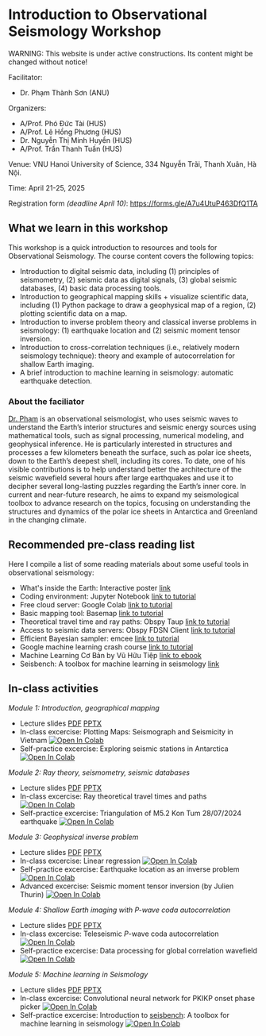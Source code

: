 # Introduction to Observational Seismology Workshop

WARNING: This website is under active constructions. Its content might be changed without notice!

Facilitator:
- Dr. Phạm Thành Sơn (ANU)

Organizers:
- A/Prof. Phó Đức Tài (HUS)
- A/Prof. Lê Hồng Phương (HUS)
- Dr. Nguyễn Thị Minh Huyền (HUS)
- A/Prof. Trần Thanh Tuấn (HUS)

Venue: VNU Hanoi University of Science, 334 Nguyễn Trãi, Thanh Xuân, Hà Nội.

Time: April 21-25, 2025

Registration form *(deadline April 10)*: https://forms.gle/A7u4UtuP463DfQ1TA

## What we learn in this workshop
This workshop is a quick introduction to resources and tools for Observational Seismology. The course content covers the following topics:

* Introduction to digital seismic data, including (1) principles of seismometry, (2) seismic data as digital signals, (3) global seismic databases, (4) basic data processing tools. 
* Introduction to geographical mapping skills + visualize scientific data, including (1) Python package to draw a geophysical map of a region, (2) plotting scientific data on a map.
* Introduction to inverse problem theory and classical inverse problems in seismology: (1) earthquake location and (2) seismic moment tensor inversion. 
* Introduction to cross-correlation techniques (i.e., relatively modern seismology technique): theory and example of autocorrelation for shallow Earth imaging.
* A brief introduction to machine learning in seismology: automatic earthquake detection. 

### About the faciliator
[Dr. Phạm](https://www.tsonpham.net/) is an observational seismologist, who uses seismic waves to understand the Earth’s interior structures and seismic energy sources using mathematical tools, such as signal processing, numerical modeling, and geophysical inference. He is particularly interested in structures and processes a few kilometers beneath the surface, such as polar ice sheets, down to the Earth’s deepest shell, including its cores. To date, one of his visible contributions is to help understand better the architecture of the seismic wavefield several hours after large earthquakes and use it to decipher several long-lasting puzzles regarding the Earth’s inner core. In current and near-future research, he aims to expand my seismological toolbox to advance research on the topics, focusing on understanding the structures and dynamics of the polar ice sheets in Antarctica and Greenland in the changing climate. 

## Recommended pre-class reading list
Here I compile a list of some reading materials about some useful tools in observational seismology:
- What's inside the Earth: Interactive poster [link](https://www.earthscope.org/inside-the-earth-poster/)
- Coding environment: Jupyter Notebook [link to tutorial](https://colab.research.google.com/notebooks/intro.ipynb#scrollTo=GJBs_flRovLc)
- Free cloud server: Google Colab [link to tutorial](https://colab.research.google.com/notebooks/intro.ipynb#scrollTo=5fCEDCU_qrC0)
- Basic mapping tool: Basemap [link to tutorial](https://matplotlib.org/basemap/stable/users/geography.html)
- Theoretical travel time and ray paths: Obspy Taup [link to tutorial](https://docs.obspy.org/packages/obspy.taup.html)
- Access to seismic data servers: Obspy FDSN Client [link to tutorial](https://docs.obspy.org/packages/obspy.clients.fdsn.html#module-obspy.clients.fdsn)
- Efficient Bayesian sampler: emcee [link to tutorial](https://emcee.readthedocs.io/en/stable/tutorials/line/)
- Google machine learning crash course [link to tutorial](https://developers.google.com/machine-learning/crash-course/linear-regression)
- Machine Learning Cơ Bản by Vũ Hữu Tiệp [link to ebook](https://github.com/tiepvupsu/ebookMLCB)
- Seisbench: A toolbox for machine learning in seismology [link](https://seisbench.readthedocs.io/en/stable/)

## In-class activities

*Module 1: Introduction, geographical mapping*
<!-- * [Notes](Day1/notes.md) -->
* Lecture slides [PDF](link) [PPTX]()
* In-class excercise: Plotting Maps: Seismograph and Seismicity in Vietnam [![Open In Colab](https://img.shields.io/badge/open%20in-Colab-b5e2fa?logo=googlecolab&style=flat-square&color=ffd670)](https://colab.research.google.com/github/tsonpham/ObsSeis-VNU/blob/master/Day1/D1_Lab.ipynb)
* Self-practice excercise: Exploring seismic stations in Antarctica [![Open In Colab](https://img.shields.io/badge/open%20in-Colab-b5e2fa?logo=googlecolab&style=flat-square&color=ffd670)](https://colab.research.google.com/github/tsonpham/ObsSeis-VNU/blob/master/Day1/D1_Prac.ipynb)

*Module 2: Ray theory, seismometry, seismic databases*
<!-- * [Overview](Day2/notes.md) -->
* Lecture slides [PDF]() [PPTX]()
* In-class excercise: Ray theoretical travel times and paths
 [![Open In Colab](https://img.shields.io/badge/open%20in-Colab-b5e2fa?logo=googlecolab&style=flat-square&color=ffd670)](https://colab.research.google.com/github/tsonpham/ObsSeis-VNU/blob/master/Day2/D2_Lab.ipynb)
* Self-practice excercise: Triangulation of M5.2 Kon Tum 28/07/2024 earthquake [![Open In Colab](https://img.shields.io/badge/open%20in-Colab-b5e2fa?logo=googlecolab&style=flat-square&color=ffd670)](https://colab.research.google.com/github/tsonpham/ObsSeis-VNU/blob/master/Day2/D2_Prac.ipynb)

*Module 3: Geophysical inverse problem*
<!-- * [Notes](Day3/notes.md) -->
* Lecture slides [PDF](link) [PPTX]()
* In-class excercise: Linear regression [![Open In Colab](https://img.shields.io/badge/open%20in-Colab-b5e2fa?logo=googlecolab&style=flat-square&color=ffd670)](https://colab.research.google.com/github/tsonpham/ObsSeis-VNU/blob/master/Day3/D3_Lab.ipynb)
* Self-practice excercise: Earthquake location as an inverse problem [![Open In Colab](https://img.shields.io/badge/open%20in-Colab-b5e2fa?logo=googlecolab&style=flat-square&color=ffd670)](https://colab.research.google.com/github/tsonpham/ObsSeis-VNU/blob/master/Day3/D3_Prac.ipynb)
* Advanced excercise: Seismic moment tensor inversion (by Julien Thurin) [![Open In Colab](https://img.shields.io/badge/open%20in-Colab-b5e2fa?logo=googlecolab&style=flat-square&color=ffd670)](https://colab.research.google.com/drive/1UJWOompBz9MlJN0B6SoVKzF8Whz_1nPp?usp=sharing#scrollTo=n8Gxw3DPkxAb)

*Module 4: Shallow Earth imaging with P-wave coda autocorrelation*
<!-- * [Notes](Day4/notes.md) -->
* Lecture slides [PDF](link) [PPTX]()
* In-class excercise: Teleseismic *P*-wave coda autocorrelation [![Open In Colab](https://img.shields.io/badge/open%20in-Colab-b5e2fa?logo=googlecolab&style=flat-square&color=ffd670)](https://colab.research.google.com/github/tsonpham/ObsSeis-VNU/blob/master/Day4/D4_Lab.ipynb)
* Self-practice excercise: Data processing for global correlation wavefield [![Open In Colab](https://img.shields.io/badge/open%20in-Colab-b5e2fa?logo=googlecolab&style=flat-square&color=ffd670)](https://colab.research.google.com/github/tsonpham/ObsSeis-VNU/blob/master/Day4/D4_Prac.ipynb)

*Module 5: Machine learning in Seismology*
<!-- * [Notes](Day5/notes.md) -->
* Lecture slides [PDF](link) [PPTX]()
* In-class excercise: Convolutional neural network for PKIKP onset phase picker [![Open In Colab](https://img.shields.io/badge/open%20in-Colab-b5e2fa?logo=googlecolab&style=flat-square&color=ffd670)](https://colab.research.google.com/github/tsonpham/ObsSeis-VNU/blob/master/Day5/D5_Lab.ipynb)
* Self-practice excercise: Introduction to [seisbench](https://seisbench.readthedocs.io/en/stable/index.html): A toolbox for machine learning in seismology [![Open In Colab](https://img.shields.io/badge/open%20in-Colab-b5e2fa?logo=googlecolab&style=flat-square&color=ffd670)](https://colab.research.google.com/github/seisbench/seisbench/blob/main/examples/01b_model_api.ipynb)